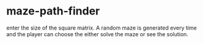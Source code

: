 # maze-path-finder
enter the size of the square matrix. A random maze is generated every time and the player can choose the either solve the maze or see the solution.
